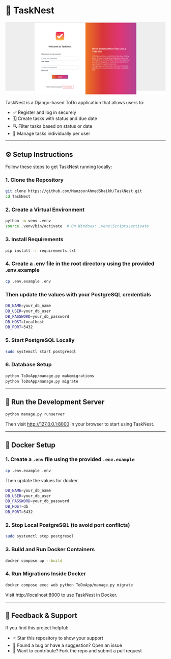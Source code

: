 # 📝 TaskNest

![Main Window](assets/main-window.png)

TaskNest is a Django-based ToDo application that allows users to:

- ✅ Register and log in securely
- 🗓️ Create tasks with status and due date
- 🔍 Filter tasks based on status or date
- 👤 Manage tasks individually per user

---

## ⚙️ Setup Instructions

Follow these steps to get TaskNest running locally:

### 1. Clone the Repository
```bash
git clone https://github.com/ManzoorAhmedShaikh/TaskNest.git
cd TaskNest
```
### 2. Create a Virtual Environment
```bash
python -m venv .venv
source .venv/bin/activate  # On Windows: .venv\Scripts\activate
```
### 3. Install Requirements
```bash
pip install -r requirements.txt
```
### 4. Create a .env file in the root directory using the provided .env.example
```bash
cp .env.example .env
```
### Then update the values with your PostgreSQL credentials
```bash
DB_NAME=your_db_name
DB_USER=your_db_user
DB_PASSWORD=your_db_password
DB_HOST=localhost
DB_PORT=5432
```

### 5. Start PostgreSQL Locally
```bash
sudo systemctl start postgresql
```

### 6. Database Setup
```bash
python ToDoApp/manage.py makemigrations
python ToDoApp/manage.py migrate
```

---

## 🚀 Run the Development Server
```bash
python manage.py runserver
```
Then visit http://127.0.0.1:8000 in your browser to start using TaskNest.

---

## 🐳 Docker Setup

### 1. Create a `.env` file using the provided `.env.example`
```bash
cp .env.example .env
```
Then update the values for docker
```bash
DB_NAME=your_db_name
DB_USER=your_db_user
DB_PASSWORD=your_db_password
DB_HOST=db
DB_PORT=5432
```

### 2. Stop Local PostgreSQL (to avoid port conflicts)
```bash
sudo systemctl stop postgresql
```

### 3. Build and Run Docker Containers
```bash
docker compose up --build
```

### 4. Run Migrations Inside Docker
```bash
docker compose exec web python ToDoApp/manage.py migrate
```
Visit http://localhost:8000 to use TaskNest in Docker.

---

## 💬 Feedback & Support
If you find this project helpful:

- ⭐ Star this repository to show your support
- 🐛 Found a bug or have a suggestion? Open an issue
- 🤝 Want to contribute? Fork the repo and submit a pull request
